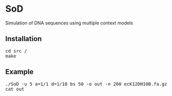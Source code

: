 # SoD
Simulation of DNA sequences using multiple context models

## Installation

<pre>
cd src /
make
</pre>

## Example

<pre>
./SoD -u 5 a=1/1 d=1/10 bs 50 -o out -n 200 ecK12DH10B.fa.gz
cat out
</pre>
